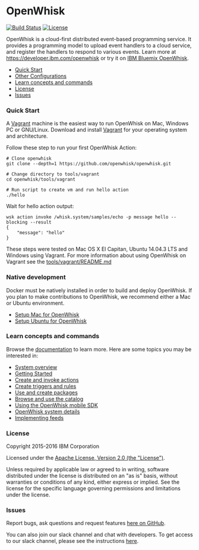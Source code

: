 # OpenWhisk

[![Build Status](https://travis-ci.org/openwhisk/openwhisk.svg?branch=master)](https://travis-ci.org/openwhisk/openwhisk)
[![License](https://img.shields.io/badge/license-Apache--2.0-blue.svg)](http://www.apache.org/licenses/LICENSE-2.0)

OpenWhisk is a cloud-first distributed event-based programming service. It provides a programming model to upload event handlers to a cloud service, and register the handlers to respond to various events. Learn more at https://developer.ibm.com/openwhisk or try it on [IBM Bluemix OpenWhisk](https://ibm.biz/openwhisk).


* [Quick Start](#quick-start)
* [Other Configurations](#custom-configurations)
* [Learn concepts and commands](#learn-concepts-and-commands)
* [License](#license)
* [Issues](#issues)

### Quick Start

A [Vagrant](http://vagrantup.com) machine is the easiest way to run OpenWhisk on Mac, Windows PC or GNU/Linux.
Download and install [Vagrant](https://www.vagrantup.com/downloads.html) for your operating system and architecture.

Follow these step to run your first OpenWhisk Action:
```
# Clone openwhisk
git clone --depth=1 https://github.com/openwhisk/openwhisk.git

# Change directory to tools/vagrant
cd openwhisk/tools/vagrant

# Run script to create vm and run hello action
./hello
```

Wait for hello action output:
```
wsk action invoke /whisk.system/samples/echo -p message hello --blocking --result
{
    "message": "hello"
}
```

These steps were tested on Mac OS X El Capitan, Ubuntu 14.04.3 LTS and Windows using Vagrant.
For more information about using OpenWhisk on Vagrant see the [tools/vagrant/README.md](tools/vagrant/README.md)

### Native development
 
Docker must be natively installed in order to build and deploy OpenWhisk.
If you plan to make contributions to OpenWhisk, we recommend either a Mac or Ubuntu environment.

* [Setup Mac for OpenWhisk](tools/macos/README.md)
* [Setup Ubuntu for OpenWhisk](tools/ubuntu-setup/README.md)

### Learn concepts and commands

Browse the [documentation](docs/) to learn more. Here are some topics you may be
interested in:

- [System overview](docs/about.md)
- [Getting Started](docs/README.md)
- [Create and invoke actions](docs/actions.md)
- [Create triggers and rules](docs/triggers_rules.md)
- [Use and create packages](docs/packages.md)
- [Browse and use the catalog](docs/catalog.md)
- [Using the OpenWhisk mobile SDK](docs/mobile_sdk.md)
- [OpenWhisk system details](docs/reference.md)
- [Implementing feeds](docs/feeds.md)


### License

Copyright 2015-2016 IBM Corporation

Licensed under the [Apache License, Version 2.0 (the "License")](http://www.apache.org/licenses/LICENSE-2.0.html).

Unless required by applicable law or agreed to in writing, software distributed under the license is distributed on an "as is" basis, without warranties or conditions of any kind, either express or implied. See the license for the specific language governing permissions and limitations under the license.

### Issues

Report bugs, ask questions and request features [here on GitHub](../../issues).

You can also join our slack channel and chat with developers.   To get access to our slack channel, please see the instructions [here](https://github.com/openwhisk/openwhisk/wiki).
